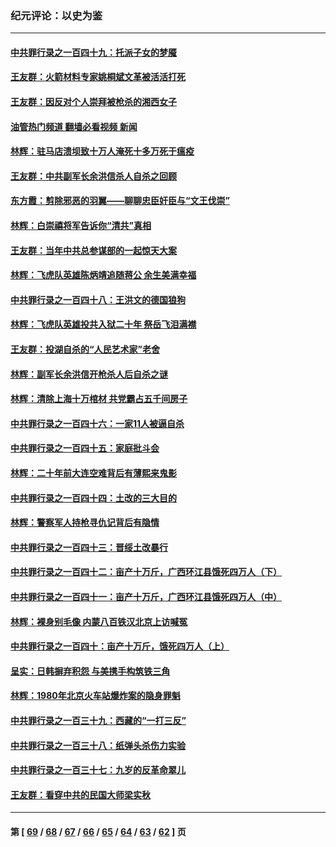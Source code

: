 ### 纪元评论：以史为鉴
---
#### [中共罪行录之一百四十九：托派子女的梦魇](../../pages/nsc1028/n14050027.md?08110330) 
#### [王友群：火箭材料专家姚桐斌文革被活活打死](../../pages/nsc1028/n14048805.md?08110330) 
#### [王友群：因反对个人崇拜被枪杀的湘西女子](../../pages/nsc1028/n14048288.md?08110330) 
#### [油管热门频道 翻墙必看视频 新闻](ok?08110330)
#### [林辉：驻马店溃坝致十万人淹死十多万死于瘟疫](../../pages/nsc1028/n14048231.md?08110330) 
#### [王友群：中共副军长余洪信杀人自杀之回顾](../../pages/nsc1028/n14045464.md?08110330) 
#### [东方霞：剪除邪恶的羽翼——聊聊忠臣奸臣与“文王伐崇”](../../pages/nsc1028/n14045501.md?08110330) 
#### [林辉：白崇禧将军告诉你“清共”真相](../../pages/nsc1028/n14044216.md?08110330) 
#### [王友群：当年中共总参谋部的一起惊天大案](../../pages/nsc1028/n14043817.md?08110330) 
#### [林辉：飞虎队英雄陈炳靖追随蒋公 余生美满幸福](../../pages/nsc1028/n14042421.md?08110330) 
#### [中共罪行录之一百四十八：王洪文的德国狼狗](../../pages/nsc1028/n14042070.md?08110330) 
#### [林辉：飞虎队英雄投共入狱二十年 祭岳飞泪满襟](../../pages/nsc1028/n14041446.md?08110330) 
#### [王友群：投湖自杀的“人民艺术家”老舍](../../pages/nsc1028/n14038027.md?08110330) 
#### [林辉：副军长余洪信开枪杀人后自杀之谜](../../pages/nsc1028/n14037038.md?08110330) 
#### [林辉：清除上海十万棺材 共党霸占五千间房子](../../pages/nsc1028/n14033735.md?08110330) 
#### [中共罪行录之一百四十六：一家11人被逼自杀](../../pages/nsc1028/n14032932.md?08110330) 
#### [中共罪行录之一百四十五：家庭批斗会](../../pages/nsc1028/n14031487.md?08110330) 
#### [林辉：二十年前大连空难背后有薄熙来鬼影](../../pages/nsc1028/n14031069.md?08110330) 
#### [中共罪行录之一百四十四：土改的三大目的](../../pages/nsc1028/n14030522.md?08110330) 
#### [林辉：警察军人持枪寻仇记背后有隐情](../../pages/nsc1028/n14029745.md?08110330) 
#### [中共罪行录之一百四十三：晋绥土改暴行](../../pages/nsc1028/n14029965.md?08110330) 
#### [中共罪行录之一百四十二：亩产十万斤，广西环江县饿死四万人（下）](../../pages/nsc1028/n14027911.md?08110330) 
#### [中共罪行录之一百四十一：亩产十万斤，广西环江县饿死四万人（中）](../../pages/nsc1028/n14027089.md?08110330) 
#### [林辉：裸身别毛像 内蒙八百铁汉北京上访喊冤](../../pages/nsc1028/n14026693.md?08110330) 
#### [中共罪行录之一百四十：亩产十万斤，饿死四万人（上）](../../pages/nsc1028/n14026657.md?08110330) 
#### [呈实：日韩摒弃积怨 与美携手构筑铁三角](../../pages/nsc1028/n14025196.md?08110330) 
#### [林辉：1980年北京火车站爆炸案的隐身罪魁](../../pages/nsc1028/n14024093.md?08110330) 
#### [中共罪行录之一百三十九：西藏的“一打三反”](../../pages/nsc1028/n14024088.md?08110330) 
#### [中共罪行录之一百三十八：纸弹头杀伤力实验](../../pages/nsc1028/n14022692.md?08110330) 
#### [中共罪行录之一百三十七：九岁的反革命翠儿](../../pages/nsc1028/n14020997.md?08110330) 
#### [王友群：看穿中共的民国大师梁实秋](../../pages/nsc1028/n14020649.md?08110330) 

---
#### 第 [ [69](./69.md?08110330) / [68](./68.md?08110330) / [67](./67.md?08110330) / [66](./66.md?08110330) / [65](./65.md?08110330) / [64](./64.md?08110330) / [63](./63.md?08110330) / [62](./62.md?08110330) ] 页
